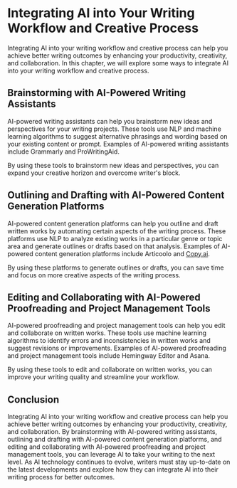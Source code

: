 Integrating AI into Your Writing Workflow and Creative Process
====================================================================================================================

Integrating AI into your writing workflow and creative process can help you achieve better writing outcomes by enhancing your productivity, creativity, and collaboration. In this chapter, we will explore some ways to integrate AI into your writing workflow and creative process.

Brainstorming with AI-Powered Writing Assistants
------------------------------------------------

AI-powered writing assistants can help you brainstorm new ideas and perspectives for your writing projects. These tools use NLP and machine learning algorithms to suggest alternative phrasings and wording based on your existing content or prompt. Examples of AI-powered writing assistants include Grammarly and ProWritingAid.

By using these tools to brainstorm new ideas and perspectives, you can expand your creative horizon and overcome writer's block.

Outlining and Drafting with AI-Powered Content Generation Platforms
-------------------------------------------------------------------

AI-powered content generation platforms can help you outline and draft written works by automating certain aspects of the writing process. These platforms use NLP to analyze existing works in a particular genre or topic area and generate outlines or drafts based on that analysis. Examples of AI-powered content generation platforms include Articoolo and [Copy.ai](http://Copy.ai).

By using these platforms to generate outlines or drafts, you can save time and focus on more creative aspects of the writing process.

Editing and Collaborating with AI-Powered Proofreading and Project Management Tools
-----------------------------------------------------------------------------------

AI-powered proofreading and project management tools can help you edit and collaborate on written works. These tools use machine learning algorithms to identify errors and inconsistencies in written works and suggest revisions or improvements. Examples of AI-powered proofreading and project management tools include Hemingway Editor and Asana.

By using these tools to edit and collaborate on written works, you can improve your writing quality and streamline your workflow.

Conclusion
----------

Integrating AI into your writing workflow and creative process can help you achieve better writing outcomes by enhancing your productivity, creativity, and collaboration. By brainstorming with AI-powered writing assistants, outlining and drafting with AI-powered content generation platforms, and editing and collaborating with AI-powered proofreading and project management tools, you can leverage AI to take your writing to the next level. As AI technology continues to evolve, writers must stay up-to-date on the latest developments and explore how they can integrate AI into their writing process for better outcomes.
